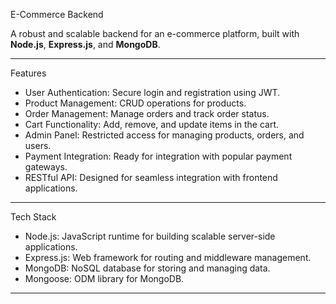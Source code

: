 E-Commerce Backend

A robust and scalable backend for an e-commerce platform, built with **Node.js**, **Express.js**, and **MongoDB**.

---

Features
- User Authentication: Secure login and registration using JWT.
- Product Management: CRUD operations for products.
- Order Management: Manage orders and track order status.
- Cart Functionality: Add, remove, and update items in the cart.
- Admin Panel: Restricted access for managing products, orders, and users.
- Payment Integration: Ready for integration with popular payment gateways.
- RESTful API: Designed for seamless integration with frontend applications.

---

Tech Stack
- Node.js: JavaScript runtime for building scalable server-side applications.
- Express.js: Web framework for routing and middleware management.
- MongoDB: NoSQL database for storing and managing data.
- Mongoose: ODM library for MongoDB.

---
